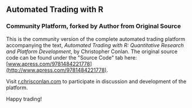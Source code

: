 ## Automated Trading with R
### Community Platform, forked by Author from Original Source

This is the community version of the complete automated trading platform accompanying the text, *Automated Trading with R: Quantitative Research and Platform Development*, by Christopher Conlan. The original source code can be found under the "Source Code" tab here: [www.apress.com/9781484221778](http://www.apress.com/9781484221778).

Visit [r.chrisconlan.com](http://r.chrisconlan.com) to participate in discussion and development of the platform.

Happy trading!
